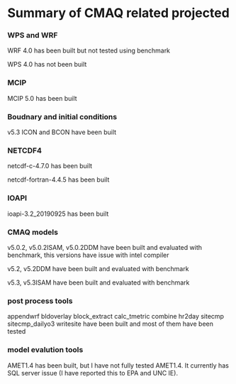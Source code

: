 # Summary of CMAQ related projected

### WPS and WRF
WRF 4.0 has been built but not tested using benchmark

WPS 4.0 has not been built
### MCIP
MCIP 5.0 has been built
### Boudnary and initial conditions
v5.3 ICON and BCON have been built
### NETCDF4
netcdf-c-4.7.0 has been built

netcdf-fortran-4.4.5 has been built
### IOAPI
ioapi-3.2_20190925 has been built
### CMAQ models
v5.0.2, v5.0.2ISAM, v5.0.2DDM have been built and evaluated with benchmark, this versions have issue with intel compiler 

v5.2, v5.2DDM  have been built and evaluated with benchmark

v5.3, v5.3ISAM have been built and evaluated with benchmark
### post process tools
appendwrf  bldoverlay  block_extract  calc_tmetric  combine  hr2day  sitecmp  sitecmp_dailyo3  writesite have been built and most of them have been tested

### model evalution tools
AMET1.4 has been built, but I have not fully tested AMET1.4. It currently has SQL server issue (I have reported this to EPA and UNC IE).



